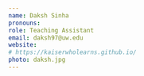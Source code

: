 ```yaml
---
name: Daksh Sinha
pronouns: 
role: Teaching Assistant
email: daksh97@uw.edu
website: 
# https://kaiserwholearns.github.io/
photo: daksh.jpg
---
```


<!-- OH: Thu 5-6pm, [Zoom](https://washington.zoom.us/j/98344959831) -->
